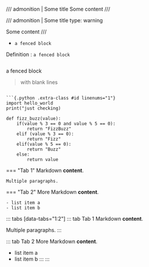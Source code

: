 /// admonition | Some title
Some content
///

/// admonition | Some title
    type: warning

Some content 
///

- &#32;
    ```
    a fenced block
    ```

Definition
: &#32;
    ```
    a fenced block
    ```
> ```
  a fenced block

> with blank lines
  ```

```{.python .extra-class #id linenums="1"}
import hello_world
print("just checking)
```
``` python3
def fizz_buzz(value):
    if(value % 3 == 0 and value % 5 == 0):
        return "FizzBuzz"
    elif (value % 3 == 0):
        return "Fizz"
    elif(value % 5 == 0):
        return "Buzz"
    else:
        return value
```
=== "Tab 1"
    Markdown **content**.

    Multiple paragraphs.

=== "Tab 2"
    More Markdown **content**.

    - list item a
    - list item b


::: tabs [data-tabs="1:2"]
::: tab Tab 1
Markdown **content**.

Multiple paragraphs.
:::

::: tab Tab 2
More Markdown **content**.

- list item a
- list item b
:::
:::
